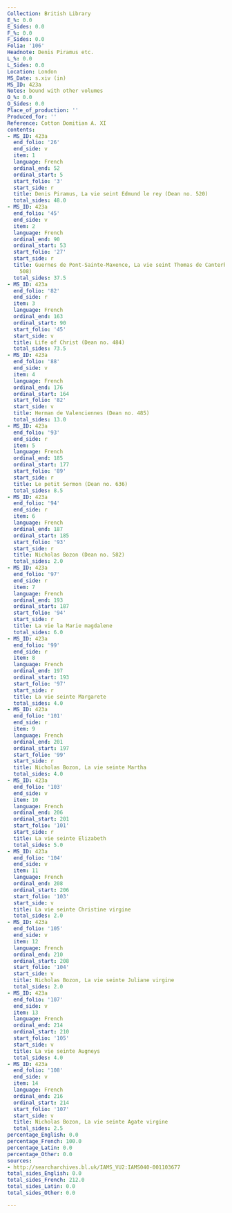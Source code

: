```yaml
---
Collection: British Library
E_%: 0.0
E_Sides: 0.0
F_%: 0.0
F_Sides: 0.0
Folia: '106'
Headnote: Denis Piramus etc.
L_%: 0.0
L_Sides: 0.0
Location: London
MS_Date: s.xiv (in)
MS_ID: 423a
Notes: bound with other volumes
O_%: 0.0
O_Sides: 0.0
Place_of_production: ''
Produced_for: ''
Reference: Cotton Domitian A. XI
contents:
- MS_ID: 423a
  end_folio: '26'
  end_side: v
  item: 1
  language: French
  ordinal_end: 52
  ordinal_start: 5
  start_folio: '3'
  start_side: r
  title: Denis Piramus, La vie seint Edmund le rey (Dean no. 520)
  total_sides: 48.0
- MS_ID: 423a
  end_folio: '45'
  end_side: v
  item: 2
  language: French
  ordinal_end: 90
  ordinal_start: 53
  start_folio: '27'
  start_side: r
  title: Guernes de Pont-Sainte-Maxence, La vie seint Thomas de Canterbery (Dean no.
    508)
  total_sides: 37.5
- MS_ID: 423a
  end_folio: '82'
  end_side: r
  item: 3
  language: French
  ordinal_end: 163
  ordinal_start: 90
  start_folio: '45'
  start_side: v
  title: Life of Christ (Dean no. 484)
  total_sides: 73.5
- MS_ID: 423a
  end_folio: '88'
  end_side: v
  item: 4
  language: French
  ordinal_end: 176
  ordinal_start: 164
  start_folio: '82'
  start_side: v
  title: Herman de Valenciennes (Dean no. 485)
  total_sides: 13.0
- MS_ID: 423a
  end_folio: '93'
  end_side: r
  item: 5
  language: French
  ordinal_end: 185
  ordinal_start: 177
  start_folio: '89'
  start_side: r
  title: Le petit Sermon (Dean no. 636)
  total_sides: 8.5
- MS_ID: 423a
  end_folio: '94'
  end_side: r
  item: 6
  language: French
  ordinal_end: 187
  ordinal_start: 185
  start_folio: '93'
  start_side: r
  title: Nicholas Bozon (Dean no. 582)
  total_sides: 2.0
- MS_ID: 423a
  end_folio: '97'
  end_side: r
  item: 7
  language: French
  ordinal_end: 193
  ordinal_start: 187
  start_folio: '94'
  start_side: r
  title: La vie la Marie magdalene
  total_sides: 6.0
- MS_ID: 423a
  end_folio: '99'
  end_side: r
  item: 8
  language: French
  ordinal_end: 197
  ordinal_start: 193
  start_folio: '97'
  start_side: r
  title: La vie seinte Margarete
  total_sides: 4.0
- MS_ID: 423a
  end_folio: '101'
  end_side: r
  item: 9
  language: French
  ordinal_end: 201
  ordinal_start: 197
  start_folio: '99'
  start_side: r
  title: Nicholas Bozon, La vie seinte Martha
  total_sides: 4.0
- MS_ID: 423a
  end_folio: '103'
  end_side: v
  item: 10
  language: French
  ordinal_end: 206
  ordinal_start: 201
  start_folio: '101'
  start_side: r
  title: La vie seinte Elizabeth
  total_sides: 5.0
- MS_ID: 423a
  end_folio: '104'
  end_side: v
  item: 11
  language: French
  ordinal_end: 208
  ordinal_start: 206
  start_folio: '103'
  start_side: v
  title: La vie seinte Christine virgine
  total_sides: 2.0
- MS_ID: 423a
  end_folio: '105'
  end_side: v
  item: 12
  language: French
  ordinal_end: 210
  ordinal_start: 208
  start_folio: '104'
  start_side: v
  title: Nicholas Bozon, La vie seinte Juliane virgine
  total_sides: 2.0
- MS_ID: 423a
  end_folio: '107'
  end_side: v
  item: 13
  language: French
  ordinal_end: 214
  ordinal_start: 210
  start_folio: '105'
  start_side: v
  title: La vie seinte Augneys
  total_sides: 4.0
- MS_ID: 423a
  end_folio: '108'
  end_side: v
  item: 14
  language: French
  ordinal_end: 216
  ordinal_start: 214
  start_folio: '107'
  start_side: v
  title: Nicholas Bozon, La vie seinte Agate virgine
  total_sides: 2.5
percentage_English: 0.0
percentage_French: 100.0
percentage_Latin: 0.0
percentage_Other: 0.0
sources:
- http://searcharchives.bl.uk/IAMS_VU2:IAMS040-001103677
total_sides_English: 0.0
total_sides_French: 212.0
total_sides_Latin: 0.0
total_sides_Other: 0.0

---
```

